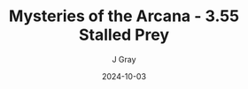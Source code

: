 ---
title: 'Mysteries of the Arcana - 3.55 Stalled Prey'
alt: 'Mysteries of the Arcana'
date: '2024-10-03'
author: 'J Gray'
artist: 'Sarrah'
---